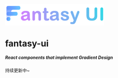 ![overview](./site-src/assets/logo.png)
# fantasy-ui
##### React components that implement Gradient Design


持续更新中~

